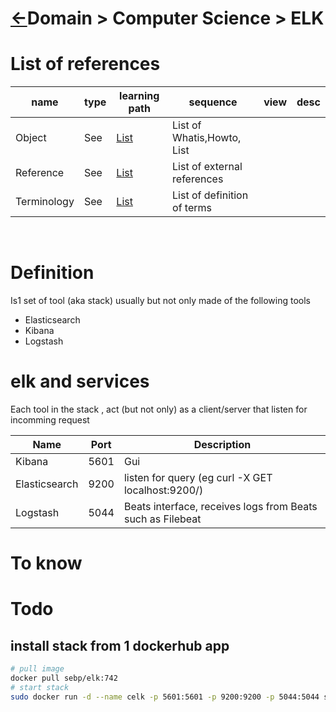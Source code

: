 <head><link rel="stylesheet" href="../../md.css"/><script src="../../md.js"></script></head>


[//]: #(Reference)
[Repo_Readme]:        ../README.md
[Object_List]:        ./list/object_list.md
[Reference_List]:     ./list/reference_list.md
[Terminoilogy_List]:  ./list/term_list.md


# [&larr;][Repo_Readme]Domain > Computer Science > ELK
# List of references
|name|type|learning path|sequence|view|desc|
|-|-|-|-|-|-|
|Object|See|[List][Object_list]|List of Whatis,Howto, List
|Reference|See|[List][Reference_List]|List of external references
|Terminology|See|[List][Terminoilogy_List]|List of definition of terms
<br>


# Definition
Is1 set of tool (aka stack) usually but not only made of the following tools
  - Elasticsearch
  - Kibana
  - Logstash


# elk and services
Each tool in the stack , act (but not only) as a client/server that listen for incomming request

|Name|Port|Description|
|-|-|-|
|Kibana|5601|Gui|
|Elasticsearch|9200|listen for query (eg curl -X GET localhost:9200/)|
|Logstash|5044|Beats interface, receives logs from Beats such as Filebeat|

# To know
# Todo
## install stack from 1 dockerhub app
```bash
# pull image
docker pull sebp/elk:742
# start stack
sudo docker run -d --name celk -p 5601:5601 -p 9200:9200 -p 5044:5044 sebp/elk:742
```

